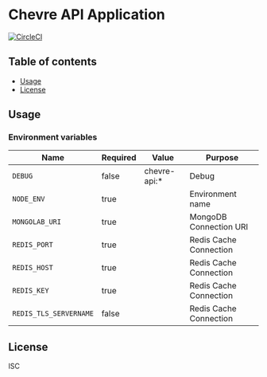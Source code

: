 # Chevre API Application

[![CircleCI](https://circleci.com/gh/chevre-jp/api.svg?style=svg)](https://circleci.com/gh/chevre-jp/api)

## Table of contents

* [Usage](#usage)
* [License](#license)

## Usage

### Environment variables

| Name                   | Required | Value        | Purpose                |
| ---------------------- | -------- | ------------ | ---------------------- |
| `DEBUG`                | false    | chevre-api:* | Debug                  |
| `NODE_ENV`             | true     |              | Environment name       |
| `MONGOLAB_URI`         | true     |              | MongoDB Connection URI |
| `REDIS_PORT`           | true     |              | Redis Cache Connection |
| `REDIS_HOST`           | true     |              | Redis Cache Connection |
| `REDIS_KEY`            | true     |              | Redis Cache Connection |
| `REDIS_TLS_SERVERNAME` | false    |              | Redis Cache Connection |

## License

ISC
